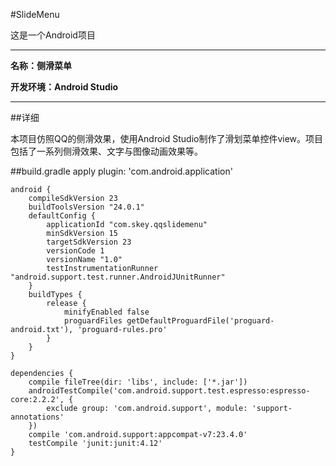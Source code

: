 #SlideMenu

这是一个Android项目

----------

**名称：侧滑菜单**

**开发环境：Android Studio**

----------

##详细

本项目仿照QQ的侧滑效果，使用Android Studio制作了滑划菜单控件view。项目包括了一系列侧滑效果、文字与图像动画效果等。

##build.gradle
	apply plugin: 'com.android.application'
	
	android {
	    compileSdkVersion 23
	    buildToolsVersion "24.0.1"
	    defaultConfig {
	        applicationId "com.skey.qqslidemenu"
	        minSdkVersion 15
	        targetSdkVersion 23
	        versionCode 1
	        versionName "1.0"
	        testInstrumentationRunner "android.support.test.runner.AndroidJUnitRunner"
	    }
	    buildTypes {
	        release {
	            minifyEnabled false
	            proguardFiles getDefaultProguardFile('proguard-android.txt'), 'proguard-rules.pro'
	        }
	    }
	}
	
	dependencies {
	    compile fileTree(dir: 'libs', include: ['*.jar'])
	    androidTestCompile('com.android.support.test.espresso:espresso-core:2.2.2', {
	        exclude group: 'com.android.support', module: 'support-annotations'
	    })
	    compile 'com.android.support:appcompat-v7:23.4.0'
	    testCompile 'junit:junit:4.12'
	}
